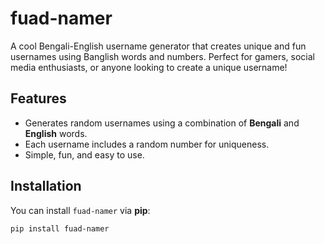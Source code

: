 # fuad-namer

A cool Bengali-English username generator that creates unique and fun usernames using Banglish words and numbers. Perfect for gamers, social media enthusiasts, or anyone looking to create a unique username!

## Features

- Generates random usernames using a combination of **Bengali** and **English** words.
- Each username includes a random number for uniqueness.
- Simple, fun, and easy to use.

## Installation

You can install `fuad-namer` via **pip**:

```bash
pip install fuad-namer
```
